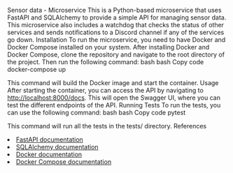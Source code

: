 
Sensor data - Microservice
This is a Python-based microservice that uses FastAPI and SQLAlchemy to provide a simple API for managing sensor data. This microservice also includes a watchdog that checks the status of other services and sends notifications to a Discord channel if any of the services go down.
Installation
To run the microservice, you need to have Docker and Docker Compose installed on your system. After installing Docker and Docker Compose, clone the repository and navigate to the root directory of the project. Then run the following command:
bash
bash
Copy code
docker-compose up

This command will build the Docker image and start the container.
Usage
After starting the container, you can access the API by navigating to <a href="http://localhost:8000/docs" target="_new">http://localhost:8000/docs</a>. This will open the Swagger UI, where you can test the different endpoints of the API.
Running Tests
To run the tests, you can use the following command:
bash
bash
Copy code
pytest

This command will run all the tests in the tests/ directory.
References
<li><a href="https://fastapi.tiangolo.com/" target="_new">FastAPI documentation</a></li><li><a href="https://www.sqlalchemy.org/" target="_new">SQLAlchemy documentation</a></li><li><a href="https://docs.docker.com/" target="_new">Docker documentation</a></li><li><a href="https://docs.docker.com/compose/" target="_new">Docker Compose documentation</a></li>